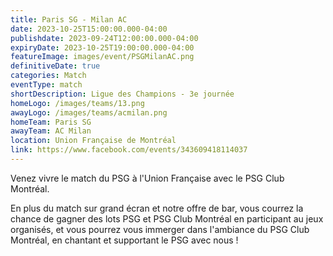 ```yaml
---
title: Paris SG - Milan AC
date: 2023-10-25T15:00:00.000-04:00
publishdate: 2023-09-24T12:00:00.000-04:00
expiryDate: 2023-10-25T19:00:00.000-04:00
featureImage: images/event/PSGMilanAC.png
definitiveDate: true
categories: Match
eventType: match
shortDescription: Ligue des Champions - 3e journée
homeLogo: /images/teams/13.png
awayLogo: /images/teams/acmilan.png
homeTeam: Paris SG
awayTeam: AC Milan
location: Union Française de Montréal
link: https://www.facebook.com/events/343609418114037
---
```


Venez vivre le match du PSG à l'Union Française avec le PSG Club Montréal.

En plus du match sur grand écran et notre offre de bar, vous courrez la chance de gagner des lots PSG et PSG Club Montréal en participant au jeux organisés, et vous pourrez vous immerger dans l'ambiance du PSG Club Montréal, en chantant et supportant le PSG avec nous !
